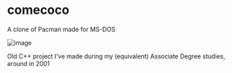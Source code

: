 # comecoco

A clone of Pacman made for MS-DOS

![image](https://user-images.githubusercontent.com/2165375/162772516-899baa21-8c4b-4560-aeac-506da72f0ea6.png)

Old C++ project I've made during my (equivalent) Associate Degree studies, around in 2001

